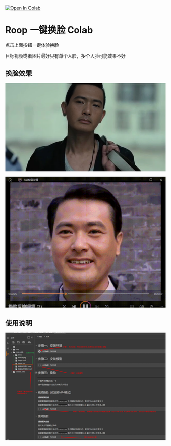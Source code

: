 [![Open In Colab](https://colab.research.google.com/assets/colab-badge.svg)](https://colab.research.google.com/github/k186/roop-colab/一键换脸.ipynb)

# Roop 一键换脸 Colab

点击上面按钮一键体验换脸

目标视频或者图片最好只有单个人脸，多个人脸可能效果不好

## 换脸效果

![](.README_images/swaped.png)


![](.README_images/20230721-182801.png)

## 使用说明

![](.README_images/7c453c53.png)


